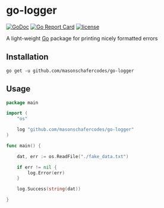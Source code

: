 # go-logger

[![GoDoc](https://godoc.org/github.com/masonschafercodes/go-logger?status.svg)](https://godoc.org/github.com/masonschafercodes/go-logger)
[![Go Report Card](https://goreportcard.com/badge/github.com/masonschafercodes/go-logger)](https://goreportcard.com/report/github.com/masonschafercodes/go-logger)
[![license](https://img.shields.io/github/license/mashape/apistatus.svg)](https://github.com/masonschafercodes/go-logger/blob/master/LICENSE)

A light-weight [Go](http://golang.org) package for printing nicely formatted errors

## Installation

`go get -u github.com/masonschafercodes/go-logger`

## Usage

```go
package main

import (
	"os"

	log "github.com/masonschafercodes/go-logger"
)

func main() {

	dat, err := os.ReadFile("./fake_data.txt")

	if err != nil {
		log.Error(err)
	}

	log.Success(string(dat))

}
```
